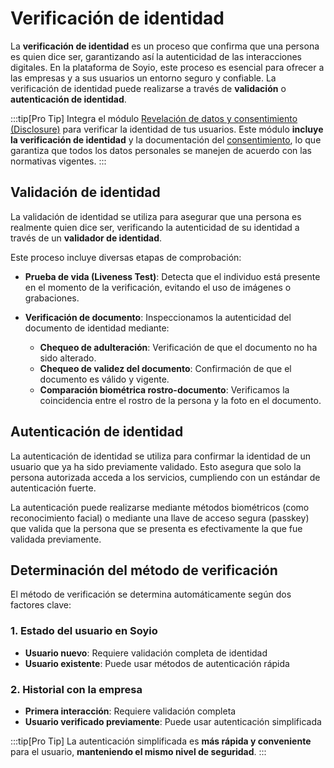 # Verificación de identidad

La **verificación de identidad** es un proceso que confirma que una persona es quien dice ser, garantizando así la autenticidad de las interacciones digitales. En la plataforma de Soyio, este proceso es esencial para ofrecer a las empresas y a sus usuarios un entorno seguro y confiable. La verificación de identidad puede realizarse a través de **validación** o **autenticación de identidad**.

:::tip[Pro Tip]
Integra el módulo [Revelación de datos y consentimiento (Disclosure)](../modules/disclosure.mdx) para verificar la identidad de tus usuarios. Este módulo **incluye la verificación de identidad** y la documentación del [consentimiento](./consent.md), lo que garantiza que todos los datos personales se manejen de acuerdo con las normativas vigentes.
:::

## Validación de identidad

La validación de identidad se utiliza para asegurar que una persona es realmente quien dice ser, verificando la autenticidad de su identidad a través de un **validador de identidad**.

Este proceso incluye diversas etapas de comprobación:

- **Prueba de vida (Liveness Test)**: Detecta que el individuo está presente en el momento de la verificación, evitando el uso de imágenes o grabaciones.

- **Verificación de documento**: Inspeccionamos la autenticidad del documento de identidad mediante:
  - **Chequeo de adulteración**: Verificación de que el documento no ha sido alterado.
  - **Chequeo de validez del documento**: Confirmación de que el documento es válido y vigente.
  - **Comparación biométrica rostro-documento**: Verificamos la coincidencia entre el rostro de la persona y la foto en el documento.

## Autenticación de identidad

La autenticación de identidad se utiliza para confirmar la identidad de un usuario que ya ha sido previamente validado. Esto asegura que solo la persona autorizada acceda a los servicios, cumpliendo con un estándar de autenticación fuerte.

La autenticación puede realizarse mediante métodos biométricos (como reconocimiento facial) o mediante una llave de acceso segura (passkey) que valida que la persona que se presenta es efectivamente la que fue validada previamente.

## Determinación del método de verificación

El método de verificación se determina automáticamente según dos factores clave:

### 1. Estado del usuario en Soyio
- **Usuario nuevo**: Requiere validación completa de identidad
- **Usuario existente**: Puede usar métodos de autenticación rápida

### 2. Historial con la empresa
- **Primera interacción**: Requiere validación completa
- **Usuario verificado previamente**: Puede usar autenticación simplificada

:::tip[Pro Tip]
La autenticación simplificada es **más rápida y conveniente** para el usuario, **manteniendo el mismo nivel de seguridad**.
:::
